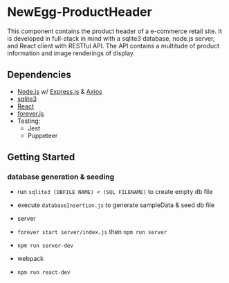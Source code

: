 # NewEgg-ProductHeader

This component contains the product header of a e-commerce retail site.
It is developed in full-stack in mind with a sqlite3 database, node.js server, and React client with RESTful API.
The API contains a multitude of product information and image renderings of display.

## Dependencies
- [Node.js](https://nodejs.org/en/) w/ [Express.js](https://www.npmjs.com/package/express) & [Axios](https://www.npmjs.com/package/axios)
- [sqlite3](https://www.npmjs.com/package/sqlite3)
- [React](https://reactjs.org/)
- [forever.js](https://github.com/foreverjs/forever)
- Testing:
  - Jest
  - Puppeteer

## Getting Started

### database generation & seeding
- run `sqlite3 (DBFILE NAME) < (SQL FILENAME)` to create empty db file
- execute `databaseInsertion.js` to generate sampleData & seed db file

- server
- `forever start server/index.js` then `npm run server`
- `npm run server-dev`

- webpack
- `npm run react-dev`
